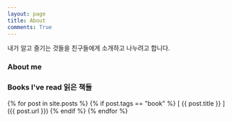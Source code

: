 ```yaml
---
layout: page
title: About
comments: True
---
```


내가 알고 즐기는 것들을 친구들에게 소개하고 나누려고 합니다.

### About me


### Books I've read 읽은 책들
{% for post in site.posts %}
  {% if post.tags == "book" %} [ {{ post.title }} ]({{ post.url }}) {% endif %}
{% endfor %}

